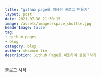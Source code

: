 ```yaml
---
title: "github page를 이용한 블로그 만들기"
layout: post
date: 2021-07-30 21:30:15
image: /assets/images/space_shuttle.jpg
headerImage: false
tag:
- github pages
- blog
category: blog
author: chaeeon-lim
description: Github Page를 이용하여 블로그하기
---
```


블로그 시작